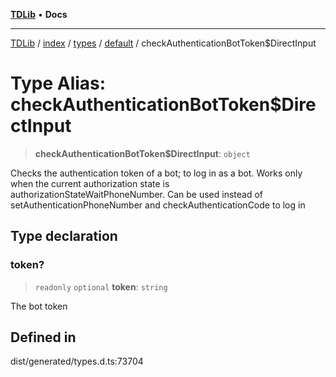 [**TDLib**](../../../../../../README.md) • **Docs**

***

[TDLib](../../../../../../modules.md) / [index](../../../../../README.md) / [types](../../../README.md) / [default](../README.md) / checkAuthenticationBotToken$DirectInput

# Type Alias: checkAuthenticationBotToken$DirectInput

> **checkAuthenticationBotToken$DirectInput**: `object`

Checks the authentication token of a bot; to log in as a bot. Works only when the current authorization state is authorizationStateWaitPhoneNumber. Can be used instead of setAuthenticationPhoneNumber and checkAuthenticationCode to log in

## Type declaration

### token?

> `readonly` `optional` **token**: `string`

The bot token

## Defined in

dist/generated/types.d.ts:73704
